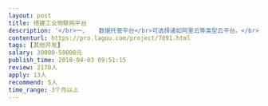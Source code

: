 ```yaml
---                
layout: post       
title: 搭建工业物联网平台           
description: '</br>一、	数据托管平台</br>可选择诸如阿里云等类型云平台。</br>二、	网站进入方式：以公司网站二级域名方式进入。</br>三、	客户账户建立</br>1、客户注册；</br>2、客户账户内可开设客户子账户并权限设置功能；</br>3、平台拥有者可对客户账户设置权限、关闭或删除。</br>4、用户帐号及数据的安全可靠。</br>四、客户端</br>1、Web端（PC机）；</br>2、客户账户相关的微信、短信通知；</br>3、支持手机APP应用接口。</br>4、支持手机微信公众号应用接口。</br>五、数据接入及相关协议</br>1、我们拥有自己的硬件产品和通信协议，目前采用GPRS无线传输；</br>2、支持多种硬件设备类型不同协议的扩展支持。</br>3、支持3G,4G,5G,WIFI 等视频接入显示。</br>六、功能</br>1、我司自有设备的实时监控；</br>2、设备查询功能；</br>3、用户操作记录；</br>4、故障报警及用户提交报修申请。</br>5、设备定位；</br>6、平台、短信通知等购买。</br>七、界面要求</br>1、显示客户名称及LOGO；</br>2、支持前端UI界面设计；</br>3、常规仪表盘、可自定义仪表盘；</br>4、自定义显示客户所需要的实时状态参数及统计数据表格或曲线图；</br>5、介面模板的创建及可复制性。</br>八、其它</br>    所有源代码将完整无缺提交给我们，其定制性的内容版权归我方所有。</br>'     
contenturl: https://pro.lagou.com/project/7091.html      
tags: [其他开发]            
salary: 30000-50000元          
publish_time: 2018-04-03 09:51:15         
review: 2170人                   
apply: 13人                   
recommend: 5人                   
time_range: 3个月以上              
---                 
```

